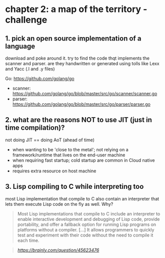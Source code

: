 # chapter 2: a map of the territory - challenge

## 1. pick an open source implementation of a language

download and poke around it. try to find the code thqt implements the scanner
and parser. are they handwritten or generated using tolls like Lexx and Yacc
(.l and .y files)

Go: https://github.com/golang/go

- scanner: https://github.com/golang/go/blob/master/src/go/scanner/scanner.go
- parser: https://github.com/golang/go/blob/master/src/go/parser/parser.go

## 2. what are the reasons NOT to use JIT (just in time compilation)?

not doing JIT == doing AoT (ahead of time)

- when wanting to be 'close to the metal'; not relying on a framework/runtime
  that lives on the end-user machine
- when requiring fast startup; cold startup are common in Cloud native apps
- requires extra resource on host machine

## 3. Lisp compiling to C while interpreting too

most Lisp implementation that compile to C also contain an interpreter that
lets them execute Lisp code on the fly as well. Why?

> Most Lisp implementations that compile to C include an interpreter to enable interactive development and debugging of Lisp code, provide portability, and offer a fallback option for running Lisp programs on platforms without a compiler.
> [...]
> It allows programmers to quickly test and experiment with their code without the need to compile it each time.


> <cite>https://brainly.com/question/45623476</cite>